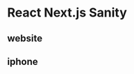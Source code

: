 # React Next.js Sanity

## website
<!-- ![ダウンロードc](https://user-images.githubusercontent.com/96198088/156288943-013ac9f7-2015-4550-beb2-53038444d9b4.gif) -->
## iphone
<!-- ![22](https://user-images.githubusercontent.com/96198088/156291635-b8173d8e-7e26-46f7-822e-2556b82a958d.gif) -->
